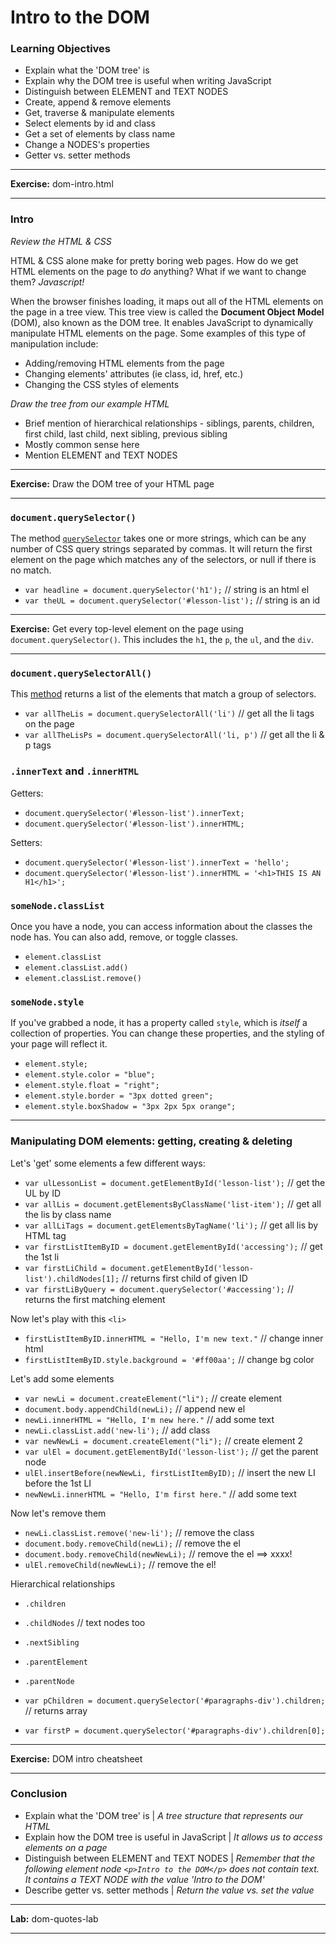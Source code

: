 # Intro to the DOM

### Learning Objectives
- Explain what the 'DOM tree' is
- Explain why the DOM tree is useful when writing JavaScript
- Distinguish between ELEMENT and TEXT NODES
- Create, append & remove elements
- Get, traverse & manipulate elements
- Select elements by id and class
- Get a set of elements by class name
- Change a NODES's properties
- Getter vs. setter methods


---


**Exercise:** dom-intro.html



---


### Intro
*Review the HTML & CSS*

HTML & CSS alone make for pretty boring web pages. How do we get HTML elements on the page to *do* anything? What if we want to change them? *Javascript!*

When the browser finishes loading, it maps out all of the HTML elements on the page in a tree view. This tree view is called the **Document Object Model** (DOM), also known as the DOM tree. It enables JavaScript to dynamically manipulate HTML elements on the page. Some examples of this type of manipulation include:
- Adding/removing HTML elements from the page   
- Changing elements' attributes (ie class, id, href, etc.)
- Changing the CSS styles of elements

*Draw the tree from our example HTML*

- Brief mention of hierarchical relationships - siblings, parents, children, first child, last child, next sibling, previous sibling
- Mostly common sense here
- Mention ELEMENT and TEXT NODES


---


**Exercise:** Draw the DOM tree of your HTML page


---


### `document.querySelector()`
The method [`querySelector`](https://developer.mozilla.org/en-US/docs/Web/API/Document/querySelector) takes one or more strings, which can be any number of CSS query strings separated by commas. It will return the first element on the page which matches any of the selectors, or null if there is no match.

- `var headline = document.querySelector('h1');` // string is an html el
- `var theUL = document.querySelector('#lesson-list');` // string is an id


---


**Exercise:** Get every top-level element on the page using `document.querySelector()`. This includes the `h1`, the `p`, the `ul`, and the `div`.


---


### `document.querySelectorAll()`
This [method](https://developer.mozilla.org/en-US/docs/Web/API/Document/querySelectorAll) returns a list of the elements that match a group of selectors.

- `var allTheLis = document.querySelectorAll('li')` // get all the li tags on the page
- `var allTheLisPs = document.querySelectorAll('li, p')` // get all the li & p tags


### `.innerText` and `.innerHTML`

Getters:
- `document.querySelector('#lesson-list').innerText;`
- `document.querySelector('#lesson-list').innerHTML;`

Setters:
- `document.querySelector('#lesson-list').innerText = 'hello';`
- `document.querySelector('#lesson-list').innerHTML = '<h1>THIS IS AN H1</h1>';`


### `someNode.classList`
Once you have a node, you can access information about the classes the node has.  You can also add, remove, or toggle classes.
- `element.classList`
- `element.classList.add()`
- `element.classList.remove()`

### `someNode.style`
If you've grabbed a node, it has a property called `style`, which is *itself* a collection of properties.  You can change these properties, and the styling of your page will reflect it.

- `element.style;`
- `element.style.color = "blue";`
- `element.style.float = "right";`
- `element.style.border = "3px dotted green";`
- `element.style.boxShadow = "3px 2px 5px orange";`


---


### Manipulating DOM elements: getting, creating & deleting
Let's 'get' some elements a few different ways:
- `var ulLessonList = document.getElementById('lesson-list');` // get the UL by ID
- `var allLis = document.getElementsByClassName('list-item');` // get all the lis by class name
- `var allLiTags = document.getElementsByTagName('li');` // get all lis by HTML tag
- `var firstListItemByID = document.getElementById('accessing');` // get the 1st li
- `var firstLiChild = document.getElementById('lesson-list').childNodes[1];` // returns first child of given ID
- `var firstLiByQuery = document.querySelector('#accessing');` // returns the first matching element

Now let's play with this `<li>`
- `firstListItemByID.innerHTML = "Hello, I'm new text."` // change inner html
- `firstListItemByID.style.background = '#ff00aa';` // change bg color

Let's add some elements
- `var newLi = document.createElement("li");` // create element
- `document.body.appendChild(newLi);` // append new el
- `newLi.innerHTML = "Hello, I'm new here."` // add some text
- `newLi.classList.add('new-li');` // add class
- `var newNewLi = document.createElement("li");` // create element 2
- `var ulEl = document.getElementById('lesson-list');` // get the parent node
- `ulEl.insertBefore(newNewLi, firstListItemByID);` // insert the new LI before the 1st LI
- `newNewLi.innerHTML = "Hello, I'm first here."` // add some text

Now let's remove them
- `newLi.classList.remove('new-li');` // remove the class
- `document.body.removeChild(newLi);` // remove the el
- `document.body.removeChild(newNewLi);` // remove the el ==> xxxx!
- `ulEl.removeChild(newNewLi);` // remove the el!

Hierarchical relationships
- `.children`
- `.childNodes` // text nodes too
- `.nextSibling`
- `.parentElement`
- `.parentNode`

- `var pChildren = document.querySelector('#paragraphs-div').children;` // returns array
- `var firstP = document.querySelector('#paragraphs-div').children[0];`


---


**Exercise:** DOM intro cheatsheet


---


### Conclusion
- Explain what the 'DOM tree' is | *A tree structure that represents our HTML*
- Explain how the DOM tree is useful in JavaScript | *It allows us to access elements on a page*
- Distinguish between ELEMENT and TEXT NODES | *Remember that the following element node `<p>Intro to the DOM</p>` does not contain text. It contains a TEXT NODE with the value 'Intro to the DOM'*
- Describe getter vs. setter methods | *Return the value vs. set the value*

---


**Lab:** dom-quotes-lab


---
